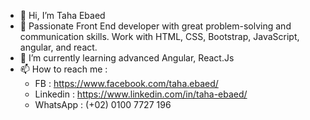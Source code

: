 - 👋 Hi, I’m Taha Ebaed
- 👀 Passionate Front End developer with great problem-solving and communication skills. Work with HTML, CSS, Bootstrap, JavaScript, angular, and react.
- 🌱 I’m currently learning advanced Angular, React.Js
- 📫 How to reach me : 
   - FB : https://www.facebook.com/taha.ebaed/
   - Linkedin : https://www.linkedin.com/in/taha-ebaed/
   - WhatsApp : (+02) 0100 7727 196

<!---
tahaebaed/tahaebaed is a ✨ special ✨ repository because its `README.md` (this file) appears on your GitHub profile.
You can click the Preview link to take a look at your changes.
--->
